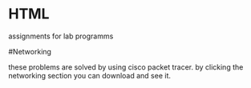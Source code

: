 # HTML
assignments for lab programms

#Networking 

these problems are solved by using cisco packet tracer. 
by clicking the networking section you can download and see it.